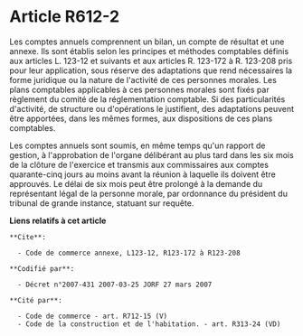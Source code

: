 # Article R612-2

Les comptes annuels comprennent un bilan, un compte de résultat et une annexe. Ils sont établis selon les principes et
méthodes comptables définis aux articles L. 123-12 et suivants et aux articles R. 123-172 à R. 123-208 pris pour leur
application, sous réserve des adaptations que rend nécessaires la forme juridique ou la nature de l'activité de ces personnes
morales. Les plans comptables applicables à ces personnes morales sont fixés par règlement du comité de la réglementation
comptable. Si des particularités d'activité, de structure ou d'opérations le justifient, des adaptations peuvent être
apportées, dans les mêmes formes, aux dispositions de ces plans comptables.

Les comptes annuels sont soumis, en même temps qu'un rapport de gestion, à l'approbation de l'organe délibérant au plus tard
dans les six mois de la clôture de l'exercice et transmis aux commissaires aux comptes quarante-cinq jours au moins avant la
réunion à laquelle ils doivent être approuvés. Le délai de six mois peut être prolongé à la demande du représentant légal de
la personne morale, par ordonnance du président du tribunal de grande instance, statuant sur requête.

**Liens relatifs à cet article**

	**Cite**:

	  - Code de commerce annexe, L123-12, R123-172 à R123-208

	**Codifié par**:

	  - Décret n°2007-431 2007-03-25 JORF 27 mars 2007

	**Cité par**:

	  - Code de commerce - art. R712-15 (V)
	  - Code de la construction et de l'habitation. - art. R313-24 (VD)
